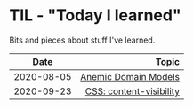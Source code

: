 # TIL - "Today I learned"

Bits and pieces about stuff I've learned.

| Date       |                                                                                                            Topic |
| ---------- | ---------------------------------------------------------------------------------------------------------------: |
| 2020-08-05 |      [Anemic Domain Models](https://github.com/davi-mbatista/TIL/blob/master/2020-08-05/anemic-domain-models.md) |
| 2020-09-23 | [CSS: content-visibility](https://github.com/davi-mbatista/TIL/blob/master/2020-09-23/css-content-visibility.md) |
